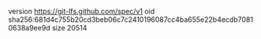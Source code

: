 version https://git-lfs.github.com/spec/v1
oid sha256:681d4c755b20cd3beb06c7c2410196087cc4ba655e22b4ecdb70810638a9ee9d
size 20514
